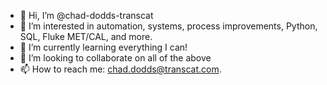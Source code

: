 - 👋 Hi, I’m @chad-dodds-transcat
- 👀 I’m interested in automation, systems, process improvements, Python, SQL, Fluke MET/CAL, and more.
- 🌱 I’m currently learning everything I can!
- 💞️ I’m looking to collaborate on all of the above
- 📫 How to reach me: chad.dodds@transcat.com.

<!---
chad-dodds-transcat/chad-dodds-transcat is a ✨ special ✨ repository because its `README.md` (this file) appears on your GitHub profile.
You can click the Preview link to take a look at your changes.
--->
